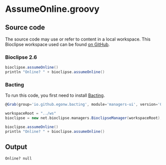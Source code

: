 # AssumeOnline.groovy
## Source code
The source code may use or refer to content in a local workspace. This
Bioclipse workspace used can be found
[on GitHub](https://github.com/bioclipse/bioclipse.scripting/tree/master/ws/).
### Bioclipse 2.6
```groovy
bioclipse.assumeOnline()
println "Online? " + bioclipse.assumeOnline()
```
### Bacting
To run this code, you first need to install
[Bacting](https://github.com/egonw/bacting).
<br />
```groovy
@Grab(group='io.github.egonw.bacting', module='managers-ui', version='0.0.13')

workspaceRoot = "../ws"
bioclipse = new net.bioclipse.managers.BioclipseManager(workspaceRoot);

bioclipse.assumeOnline()
println "Online? " + bioclipse.assumeOnline()
```
## Output
```plain
Online? null
```
